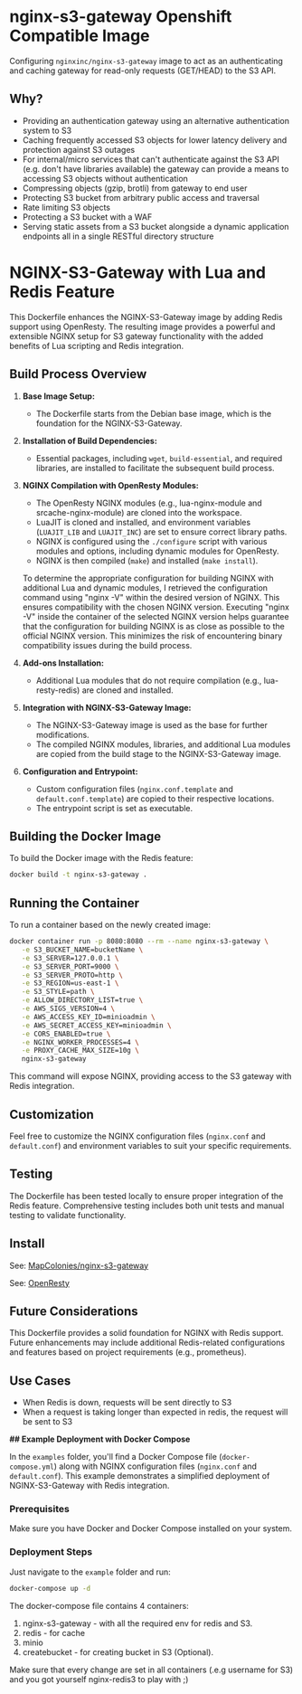 # nginx-s3-gateway Openshift Compatible Image

Configuring `nginxinc/nginx-s3-gateway` image to act as an authenticating and caching gateway for read-only requests (GET/HEAD) to the S3 API.

## Why?

* Providing an authentication gateway using an alternative authentication system to S3
* Caching frequently accessed S3 objects for lower latency delivery and protection against S3 outages
* For internal/micro services that can't authenticate against the S3 API (e.g. don't have libraries available) the gateway can provide a means to accessing S3 objects without authentication
* Compressing objects (gzip, brotli) from gateway to end user
* Protecting S3 bucket from arbitrary public access and traversal
* Rate limiting S3 objects
* Protecting a S3 bucket with a WAF
* Serving static assets from a S3 bucket alongside a dynamic application endpoints all in a single RESTful directory structure

# NGINX-S3-Gateway with Lua and Redis Feature

This Dockerfile enhances the NGINX-S3-Gateway image by adding Redis support using OpenResty. The resulting image provides a powerful and extensible NGINX setup for S3 gateway functionality with the added benefits of Lua scripting and Redis integration.

## Build Process Overview

1. **Base Image Setup:**
   - The Dockerfile starts from the Debian base image, which is the foundation for the NGINX-S3-Gateway.

2. **Installation of Build Dependencies:**
   - Essential packages, including `wget`, `build-essential`, and required libraries, are installed to facilitate the subsequent build process.

3. **NGINX Compilation with OpenResty Modules:**
   - The OpenResty NGINX modules (e.g., lua-nginx-module and srcache-nginx-module) are cloned into the workspace.
   - LuaJIT is cloned and installed, and environment variables (`LUAJIT_LIB` and `LUAJIT_INC`) are set to ensure correct library paths.
   - NGINX is configured using the `./configure` script with various modules and options, including dynamic modules for OpenResty.
   - NGINX is then compiled (`make`) and installed (`make install`).

   To determine the appropriate configuration for building NGINX with additional Lua and dynamic modules, I retrieved the configuration command using "nginx -V" within the desired version of NGINX. This ensures compatibility with the chosen NGINX version.
   Executing "nginx -V" inside the container of the selected NGINX version helps guarantee that the configuration for building NGINX is as close as possible to the official NGINX version. This minimizes the risk of encountering binary compatibility issues during the build process.

4. **Add-ons Installation:**
   - Additional Lua modules that do not require compilation (e.g., lua-resty-redis) are cloned and installed.

5. **Integration with NGINX-S3-Gateway Image:**
   - The NGINX-S3-Gateway image is used as the base for further modifications.
   - The compiled NGINX modules, libraries, and additional Lua modules are copied from the build stage to the NGINX-S3-Gateway image.

6. **Configuration and Entrypoint:**
   - Custom configuration files (`nginx.conf.template` and `default.conf.template`) are copied to their respective locations.
   - The entrypoint script is set as executable.

## Building the Docker Image

To build the Docker image with the Redis feature:

```bash
docker build -t nginx-s3-gateway .
```

## Running the Container

To run a container based on the newly created image:

```bash
docker container run -p 8080:8080 --rm --name nginx-s3-gateway \
   -e S3_BUCKET_NAME=bucketName \
   -e S3_SERVER=127.0.0.1 \
   -e S3_SERVER_PORT=9000 \
   -e S3_SERVER_PROTO=http \
   -e S3_REGION=us-east-1 \
   -e S3_STYLE=path \
   -e ALLOW_DIRECTORY_LIST=true \
   -e AWS_SIGS_VERSION=4 \
   -e AWS_ACCESS_KEY_ID=minioadmin \
   -e AWS_SECRET_ACCESS_KEY=minioadmin \
   -e CORS_ENABLED=true \
   -e NGINX_WORKER_PROCESSES=4 \
   -e PROXY_CACHE_MAX_SIZE=10g \
   nginx-s3-gateway
```

This command will expose NGINX, providing access to the S3 gateway with Redis integration.

## Customization

Feel free to customize the NGINX configuration files (`nginx.conf` and `default.conf`) and environment variables to suit your specific requirements.

## Testing

The Dockerfile has been tested locally to ensure proper integration of the Redis feature. Comprehensive testing includes both unit tests and manual testing to validate functionality.

## Install

See: [MapColonies/nginx-s3-gateway](https://github.com/MapColonies/nginx-s3-gateway)

See: [OpenResty](https://openresty.org/)

## Future Considerations

This Dockerfile provides a solid foundation for NGINX with Redis support. Future enhancements may include additional Redis-related configurations and features based on project requirements (e.g., prometheus).

## Use Cases

* When Redis is down, requests will be sent directly to S3
* When a request is taking longer than expected in redis, the request will be sent to S3

**## Example Deployment with Docker Compose**

In the `examples` folder, you'll find a Docker Compose file (`docker-compose.yml`) along with NGINX configuration files (`nginx.conf` and `default.conf`). This example demonstrates a simplified deployment of NGINX-S3-Gateway with Redis integration.

### Prerequisites

Make sure you have Docker and Docker Compose installed on your system.


### Deployment Steps

Just navigate to the `example` folder and run:
```bash
docker-compose up -d
```

The docker-compose file contains 4 containers:
1. nginx-s3-gateway - with all the required env for redis and S3.
2. redis - for cache
3. minio
4. createbucket - for creating bucket in S3 (Optional).

Make sure that every change are set in all containers (.e.g username for S3) and you got yourself nginx-redis3 to play with ;)